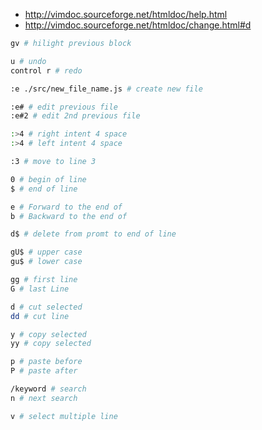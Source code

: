* http://vimdoc.sourceforge.net/htmldoc/help.html
* http://vimdoc.sourceforge.net/htmldoc/change.html#d

```sh
gv # hilight previous block

u # undo
control r # redo

:e ./src/new_file_name.js # create new file

:e# # edit previous file
:e#2 # edit 2nd previous file

:>4 # right intent 4 space
:>4 # left intent 4 space

:3 # move to line 3

0 # begin of line
$ # end of line

e # Forward to the end of
b # Backward to the end of

d$ # delete from promt to end of line

gU$ # upper case
gu$ # lower case

gg # first line
G # last Line

d # cut selected
dd # cut line

y # copy selected
yy # copy selected

p # paste before
P # paste after

/keyword # search
n # next search

v # select multiple line

```
